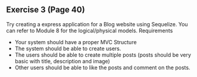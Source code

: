 ## Exercise 3 (Page 40)

Try creating a express application for a Blog website using Sequelize. You can refer to
Module 8 for the logical/physical models.
Requirements

- Your system should have a proper MVC Structure
- The system should be able to create users.
- The users should be able to create multiple posts (posts should be very basic with
  title, description and image)
- Other users should be able to like the posts and comment on the posts.
